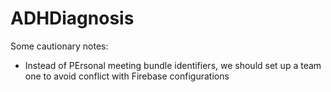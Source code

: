 # ADHDiagnosis

Some cautionary notes:
- Instead of PErsonal meeting bundle identifiers, we should set up a team one to avoid conflict with Firebase configurations
